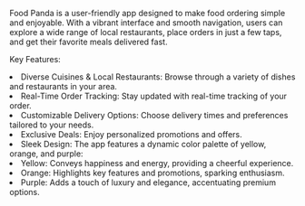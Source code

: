 Food Panda is a user-friendly app designed to make food ordering simple and enjoyable. With a vibrant interface and smooth navigation, users can explore a wide range of local restaurants, place orders in just a few taps, and get their favorite meals delivered fast.

Key Features:

<li>Diverse Cuisines & Local Restaurants: Browse through a variety of dishes and restaurants in your area.</li>
<li>Real-Time Order Tracking: Stay updated with real-time tracking of your order.</li>
<li>Customizable Delivery Options: Choose delivery times and preferences tailored to your needs.</li>
<li>Exclusive Deals: Enjoy personalized promotions and offers.</li>
<li>Sleek Design: The app features a dynamic color palette of yellow, orange, and purple:</li>
       <li>Yellow: Conveys happiness and energy, providing a cheerful experience.</li>
       <li>Orange: Highlights key features and promotions, sparking enthusiasm.</li>
       <li>Purple: Adds a touch of luxury and elegance, accentuating premium options.</li>
